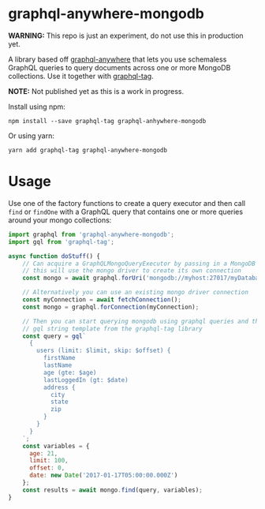 # graphql-anywhere-mongodb

**WARNING:** This repo is just an experiment, do not use this in production yet.

A library based off [graphql-anywhere](https://github.com/apollographql/graphql-anywhere) that lets you use schemaless GraphQL queries to query documents across one or more MongoDB collections. Use it together with [graphql-tag](https://github.com/apollographql/graphql-tag).

**NOTE:** Not published yet as this is a work in progress.

Install using npm:

```
npm install --save graphql-tag graphql-anhywhere-mongodb
```

Or using yarn:

```
yarn add graphql-tag graphql-anywhere-mongodb
```

# Usage

Use one of the factory functions to create a query executor and then call `find` or `findOne` with a GraphQL query that contains one or more queries around your mongo collections:

```js
import graphql from 'graphql-anywhere-mongodb';
import gql from 'graphql-tag';

async function doStuff() {
	// Can acquire a GraphQLMongoQueryExecutor by passing in a MongoDB URI
	// this will use the mongo driver to create its own connection 
	const mongo = await graphql.forUri('mongodb://myhost:27017/myDatabase');

	// Alternatively you can use an existing mongo driver connection
	const myConnection = await fetchConnection();
	const mongo = graphql.forConnection(myConnection);

	// Then you can start querying mongodb using graphql queries and the
	// gql string template from the graphql-tag library
	const query = gql`
      {
        users (limit: $limit, skip: $offset) {
          firstName
          lastName
          age (gte: $age)
          lastLoggedIn (gt: $date)
          address {
            city
            state
            zip
          }
        }
      }
    `;
    const variables = { 
      age: 21,
      limit: 100,
      offset: 0,
      date: new Date('2017-01-17T05:00:00.000Z')
    };
    const results = await mongo.find(query, variables);
}
```
